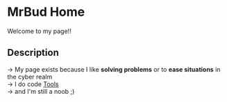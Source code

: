 # MrBud Home
Welcome to my page!!

## Description
-> My page exists because I like **solving problems** or to **ease situations** in the cyber realm<br/>
-> I do code [ Tools ]()<br/>
-> and I'm still a noob ;)
